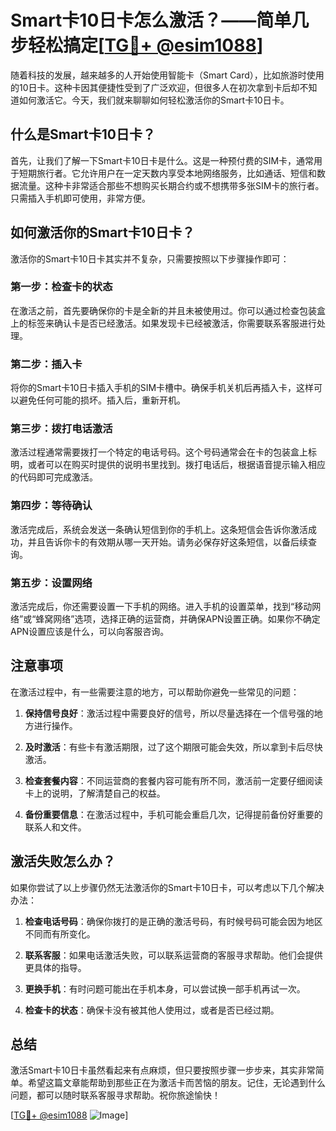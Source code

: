 # Smart卡10日卡怎么激活？——简单几步轻松搞定[[TG💪+ @esim1088](https://t.me/s/esim1088)]

随着科技的发展，越来越多的人开始使用智能卡（Smart Card），比如旅游时使用的10日卡。这种卡因其便捷性受到了广泛欢迎，但很多人在初次拿到卡后却不知道如何激活它。今天，我们就来聊聊如何轻松激活你的Smart卡10日卡。

## 什么是Smart卡10日卡？

首先，让我们了解一下Smart卡10日卡是什么。这是一种预付费的SIM卡，通常用于短期旅行者。它允许用户在一定天数内享受本地网络服务，比如通话、短信和数据流量。这种卡非常适合那些不想购买长期合约或不想携带多张SIM卡的旅行者。只需插入手机即可使用，非常方便。

## 如何激活你的Smart卡10日卡？

激活你的Smart卡10日卡其实并不复杂，只需要按照以下步骤操作即可：

### 第一步：检查卡的状态

在激活之前，首先要确保你的卡是全新的并且未被使用过。你可以通过检查包装盒上的标签来确认卡是否已经激活。如果发现卡已经被激活，你需要联系客服进行处理。

### 第二步：插入卡

将你的Smart卡10日卡插入手机的SIM卡槽中。确保手机关机后再插入卡，这样可以避免任何可能的损坏。插入后，重新开机。

### 第三步：拨打电话激活

激活过程通常需要拨打一个特定的电话号码。这个号码通常会在卡的包装盒上标明，或者可以在购买时提供的说明书里找到。拨打电话后，根据语音提示输入相应的代码即可完成激活。

### 第四步：等待确认

激活完成后，系统会发送一条确认短信到你的手机上。这条短信会告诉你激活成功，并且告诉你卡的有效期从哪一天开始。请务必保存好这条短信，以备后续查询。

### 第五步：设置网络

激活完成后，你还需要设置一下手机的网络。进入手机的设置菜单，找到“移动网络”或“蜂窝网络”选项，选择正确的运营商，并确保APN设置正确。如果你不确定APN设置应该是什么，可以向客服咨询。

## 注意事项

在激活过程中，有一些需要注意的地方，可以帮助你避免一些常见的问题：

1. **保持信号良好**：激活过程中需要良好的信号，所以尽量选择在一个信号强的地方进行操作。
   
2. **及时激活**：有些卡有激活期限，过了这个期限可能会失效，所以拿到卡后尽快激活。

3. **检查套餐内容**：不同运营商的套餐内容可能有所不同，激活前一定要仔细阅读卡上的说明，了解清楚自己的权益。

4. **备份重要信息**：在激活过程中，手机可能会重启几次，记得提前备份好重要的联系人和文件。

## 激活失败怎么办？

如果你尝试了以上步骤仍然无法激活你的Smart卡10日卡，可以考虑以下几个解决办法：

1. **检查电话号码**：确保你拨打的是正确的激活号码，有时候号码可能会因为地区不同而有所变化。

2. **联系客服**：如果电话激活失败，可以联系运营商的客服寻求帮助。他们会提供更具体的指导。

3. **更换手机**：有时问题可能出在手机本身，可以尝试换一部手机再试一次。

4. **检查卡的状态**：确保卡没有被其他人使用过，或者是否已经过期。

## 总结

激活Smart卡10日卡虽然看起来有点麻烦，但只要按照步骤一步步来，其实非常简单。希望这篇文章能帮助到那些正在为激活卡而苦恼的朋友。记住，无论遇到什么问题，都可以随时联系客服寻求帮助。祝你旅途愉快！

[[TG💪+ @esim1088](https://t.me/s/esim1088) ![Image](https://i.postimg.cc/4NQfJmqS/Snipaste-2025-05-13-00-14-12.png)]